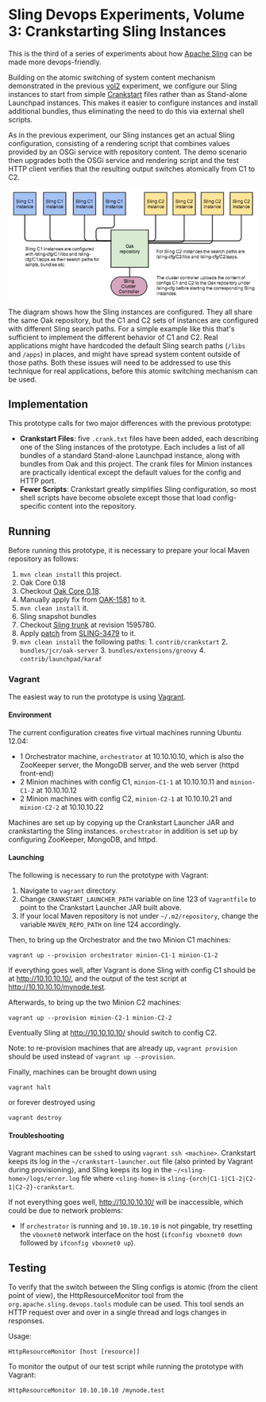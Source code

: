 Sling Devops Experiments, Volume 3: Crankstarting Sling Instances
=================================================================

This is the third of a series of experiments about how [Apache Sling](http://sling.apache.org)
can be made more devops-friendly. 
 
Building on the atomic switching of system content mechanism demonstrated in the previous [vol2](../../tree/vol2) experiment, we configure our Sling instances to start from simple [Crankstart](http://svn.apache.org/repos/asf/!svn/bc/1595780/sling/trunk/contrib/crankstart/) files rather than as Stand-alone Launchpad instances. This makes it easier to configure instances and install additional bundles, thus eliminating the need to do this via external shell scripts.

As in the previous experiment, our Sling instances get an actual Sling configuration, consisting of a rendering script that combines values provided by an OSGi service with repository content. The demo scenario then upgrades both the OSGi service and rendering script and the test HTTP client verifies that the resulting output switches atomically from C1 to C2.

![Sling instances configuration](./sling-devops-proto-2.jpg)

The diagram shows how the Sling instances are configured. They all share the same Oak repository,
but the C1 and C2 sets of instances are configured with different Sling search paths. For a simple example
like this that's sufficient to implement the different behavior of C1 and C2. Real applications might have
hardcoded the default Sling search paths (`/libs` and `/apps`) in places, and might
have spread system content outside of those paths. Both these issues will need to be addressed to use this
technique for real applications, before this atomic switching mechanism can be used.

Implementation
--------------

This prototype calls for two major differences with the previous prototype:
* **Crankstart Files**: five `.crank.txt` files have been added, each describing one of the Sling instances of the prototype. Each includes a list of all bundles of a standard Stand-alone Launchpad instance, along with bundles from Oak and this project. The crank files for Minion instances are practically identical except the default values for the config and HTTP port.
* **Fewer Scripts**: Crankstart greatly simplifies Sling configuration, so most shell scripts have become obsolete except those that load config-specific content into the repository.

Running
-------

Before running this prototype, it is necessary to prepare your local Maven repository as follows:

1. `mvn clean install` this project.
2. Oak Core 0.18
  1. Checkout [Oak Core 0.18](http://svn.apache.org/repos/asf/jackrabbit/oak/tags/jackrabbit-oak-0.18/oak-core/).
  2. Manually apply fix from [OAK-1581](https://issues.apache.org/jira/browse/OAK-1581) to it.
  3. `mvn clean install` it.
3. Sling snapshot bundles
  1. Checkout [Sling trunk](http://svn.apache.org/repos/asf/sling/trunk/) at revision 1595780.
  2. Apply [patch](https://issues.apache.org/jira/secure/attachment/12636928/SLING-3479-Oak018.patch) from [SLING-3479](https://issues.apache.org/jira/browse/SLING-3479) to it.
  3. `mvn clean install` the following paths:
    1. `contrib/crankstart`
    2. `bundles/jcr/oak-server`
    3. `bundles/extensions/groovy`
    4. `contrib/launchpad/karaf`

### Vagrant

The easiest way to run the prototype is using [Vagrant](http://www.vagrantup.com/).

#### Environment

The current configuration creates five virtual machines running Ubuntu 12.04:
* 1 Orchestrator machine, `orchestrator` at 10.10.10.10, which is also the ZooKeeper server, the MongoDB server, and the web server (httpd front-end)
* 2 Minion machines with config C1, `minion-C1-1` at 10.10.10.11 and `minion-C1-2` at 10.10.10.12
* 2 Minion machines with config C2, `minion-C2-1` at 10.10.10.21 and `minion-C2-2` at 10.10.10.22

Machines are set up by copying up the Crankstart Launcher JAR and crankstarting the Sling instances. `orchestrator` in addition is set up by configuring ZooKeeper, MongoDB, and httpd.

#### Launching

The following is necessary to run the prototype with Vagrant:

1. Navigate to `vagrant` directory.
2. Change `CRANKSTART_LAUNCHER_PATH` variable on line 123 of `Vagrantfile` to point to the Crankstart Launcher JAR built above.
3. If your local Maven repository is not under `~/.m2/repository`, change the variable `MAVEN_REPO_PATH` on line 124 accordingly.

Then, to bring up the Orchestrator and the two Minion C1 machines:
```
vagrant up --provision orchestrator minion-C1-1 minion-C1-2
```

If everything goes well, after Vagrant is done Sling with config C1 should be at <http://10.10.10.10/>, and the output of the test script at <http://10.10.10.10/mynode.test>.

Afterwards, to bring up the two Minion C2 machines:
```
vagrant up --provision minion-C2-1 minion-C2-2
```

Eventually Sling at <http://10.10.10.10/> should switch to config C2.

Note: to re-provision machines that are already up, `vagrant provision` should be used instead of `vagrant up --provision`.

Finally, machines can be brought down using
```
vagrant halt
```

or forever destroyed using
```
vagrant destroy
```

#### Troubleshooting

Vagrant machines can be `ssh`ed to using `vagrant ssh <machine>`. Crankstart keeps its log in the `~/crankstart-launcher.out` file (also printed by Vagrant during provisioning), and Sling keeps its log in the `~/<sling-home>/logs/error.log` file where `<sling-home>` is `sling-{orch|C1-1|C1-2|C2-1|C2-2}-crankstart`.

If not everything goes well, <http://10.10.10.10/> will be inaccessible, which could be due to network problems:

* If `orchestrator` is running and `10.10.10.10` is not pingable, try resetting the `vboxnet0` network interface on the host (`ifconfig vboxnet0 down` followed by `ifconfig vboxnet0 up`).

Testing
-------

To verify that the switch between the Sling configs is atomic (from the client point of view), the HttpResourceMonitor tool from the `org.apache.sling.devops.tools` module can be used. This tool sends an HTTP request over and over in a single thread and logs changes in responses.

Usage:
```
HttpResourceMonitor [host [resource]]
```

To monitor the output of our test script while running the prototype with Vagrant:
```
HttpResourceMonitor 10.10.10.10 /mynode.test
```
